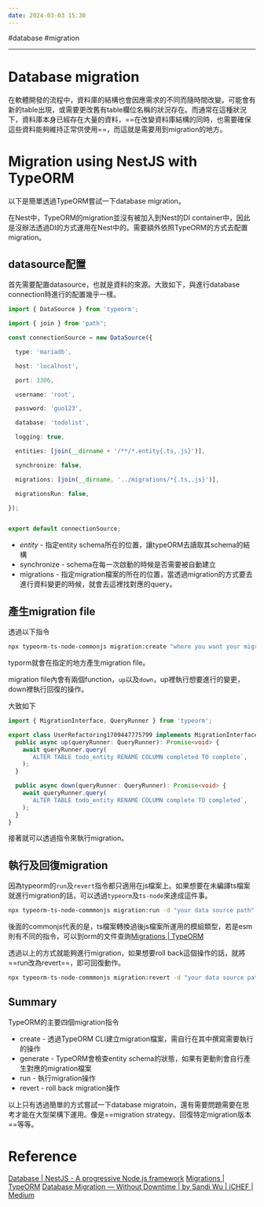 ```yaml
---
date: 2024-03-03 15:30
---
```

#database #migration

---

# Database migration

在軟體開發的流程中，資料庫的結構也會因應需求的不同而隨時間改變。可能會有新的table出現，或需要更改舊有table欄位名稱的狀況存在。而通常在這種狀況下，資料庫本身已經存在大量的資料，==在改變資料庫結構的同時，也需要確保這些資料能夠維持正常供使用==，而這就是需要用到migration的地方。


# Migration using NestJS with TypeORM

以下是簡單透過TypeORM嘗試一下database migration。

在Nest中，TypeORM的migration並沒有被加入到Nest的DI container中，因此是沒辦法透過DI的方式運用在Nest中的。需要額外依照TypeORM的方式去配置migration。

## datasource配置

首先需要配置datasource，也就是資料的來源。大致如下，與進行database connection時進行的配置幾乎一樣。

```ts
import { DataSource } from 'typeorm';

import { join } from 'path';

const connectionSource = new DataSource({

  type: 'mariadb',

  host: 'localhost',

  port: 3306,

  username: 'root',

  password: 'guo123',

  database: 'todolist',

  logging: true,

  entities: [join(__dirname + '/**/*.entity{.ts,.js}')],

  synchronize: false,

  migrations: [join(__dirname, '../migrations/*{.ts,.js}')],

  migrationsRun: false,

});


export default connectionSource;
```

+ *entity* - 指定entity schema所在的位置，讓typeORM去讀取其schema的結構
+ synchronize - schema在每一次啟動的時候是否需要被自動建立
+ migrations - 指定migration檔案的所在的位置，當透過migration的方式要去進行資料變更的時候，就會去這裡找對應的query。
## 產生migration file

透過以下指令
```sh
npx typeorm-ts-node-commonjs migration:create "where you want your migration path in"
```

typorm就會在指定的地方產生migration file。

migration file內會有兩個function，`up`以及`down`，up裡執行想要進行的變更，down裡執行回復的操作。

大致如下

```ts
import { MigrationInterface, QueryRunner } from 'typeorm';

export class UserRefactoring1709447775799 implements MigrationInterface {
  public async up(queryRunner: QueryRunner): Promise<void> {
    await queryRunner.query(
      `ALTER TABLE todo_entity RENAME COLUMN completed TO complete`,
    );
  }

  public async down(queryRunner: QueryRunner): Promise<void> {
    await queryRunner.query(
      `ALTER TABLE todo_entity RENAME COLUMN complete TO completed`,
    );
  }
}

```

接著就可以透過指令來執行migration。

## 執行及回復migration

因為typeorm的`run`及`revert`指令都只適用在js檔案上。如果想要在未編譯ts檔案就進行migration的話，可以透過`typeorm`及`ts-node`來達成這件事。

```sh
npx typeorm-ts-node-commmonjs migration:run -d "your data source path"
```

後面的commonjs代表的是，ts檔案轉換過後js檔案所運用的模組類型，若是esm則有不同的指令，可以到orm的文件查詢[Migrations | TypeORM](https://typeorm.io/migrations#running-and-reverting-migrations)

透過以上的方式就能夠進行migration，如果想要roll back這個操作的話，就將==run改為revert==，即可回復動作。

```sh
npx typeorm-ts-node-commmonjs migration:revert -d "your data source path"
```


## Summary

TypeORM的主要四個migration指令
+ create - 透過TypeORM CLI建立migration檔案，需自行在其中撰寫需要執行的操作
+ generate - TypeORM會檢查entity schema的狀態，如果有更動則會自行產生對應的migration檔案
+ run - 執行migration操作
+ revert - roll back migration操作

以上只有透過簡單的方式嘗試一下database migratoin，還有需要問題需要在思考才能在大型架構下運用。像是==migration strategy、回復特定migration版本==等等。
# Reference

[Database | NestJS - A progressive Node.js framework](https://docs.nestjs.com/techniques/database#migrations-1)
[Migrations | TypeORM](https://typeorm.io/migrations#running-and-reverting-migrations)
[Database Migration — Without Downtime | by Sandi Wu | iCHEF | Medium](https://medium.com/ichef/database-migration-without-downtime-6839a240ea7b)
